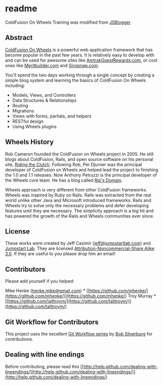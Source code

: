 # readme

ColdFusion On Wheels Training was modified from [JSBlogger](http://jumpstartlab.com/resources/rails-jumpstart/jsblogger/)

## Abstract

[ColdFusion On Wheels](http://cfwheels.org) is a powerful web application framework that has become popular in the past few years. It is relatively easy to develop with and can be used for awesome sites like [AmtrakGuestRewards.com](http://AmtrakGuestRewards.com), or cool ones like [Meritbuilder.com](http://Meritbuilder.com) and [Singsnap.com](http://Singsnap.com).

You'll spend the two days working through a single concept by creating a simple blog system and learning the basics of ColdFusion On Wheels including:

* Models, Views, and Controllers  
* Data Structures & Relationships  
* Routing  
* Migrations  
* Views with forms, partials, and helpers  
* RESTful design  
* Using Wheels plugins

## Wheels History

Rob Cameron founded the ColdFusion on Wheels project in 2005. He still blogs about ColdFusion, Rails, and open source software on his personal site, [Riding the Clutch](http://www.ridingtheclutch.com/). Following Rob, Per Djurner was the principal developer of ColdFusion on Wheels and helped lead the project to finishing the 1.0 and 1.1 releases. Now Anthony Petruzzi is the principal developer of the Wheels core team. He has a blog called [Rip's Domain](http://rip747.wordpress.com/).

Wheels approach is very different from other ColdFusion frameworks. Wheels was inspired by Ruby on Rails. Rails was extracted from the real world unlike other Java and Microsoft introduced frameworks. Rails and Wheels try to solve only the necessary problems and defer developing features until they are necessary. The simplicity approach is a big hit and has powered the growth of the Rails and Wheels communities ever since.

## License

These works were created by Jeff Casimir ([jeff@jumpstartlab.com](mailto:jeff@jumpstartlab.com)) and [Jumpstart Lab](http://jumpstartlab.com). They are licensed [Attribution-Noncommercial-Share Alike 3.0](http://creativecommons.org/licenses/by-nc-sa/3.0/us/). If they are useful to you please drop him an email!

## Contributors

Please add yourself if you helped:

Mike Henke ([henke.mike@gmail.com](mailto:henke.mike@gmail.com)) * [[https://github.com/mhenke/](https://github.com/mhenke/)](https://github.com/mhenke/) 
Troy Murray * [[https://github.com/talltroym/](https://github.com/talltroym/)](https://github.com/talltroym/)

## Git Workflow for Contributors

This project uses the excellent [Git Workflow series](http://www.silverwareconsulting.com/index.cfm/Git-Workflow) by [Bob Silverburg](https://github.com/bobsilverberg/) for contributions.

## Dealing with line endings

Before contributing, please read this [[http://help.github.com/dealing-with-lineendings/](http://help.github.com/dealing-with-lineendings/)](http://help.github.com/dealing-with-lineendings/)